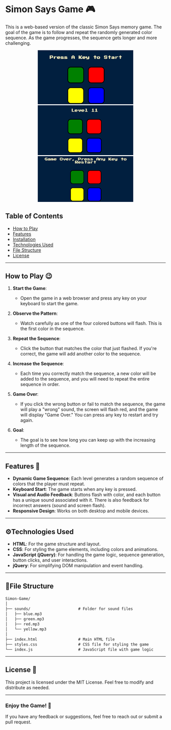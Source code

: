 # Simon Says Game 🎮

This is a web-based version of the classic Simon Says memory game. The goal of the game is to follow and repeat the randomly generated color sequence. As the game progresses, the sequence gets longer and more challenging.

<p align="center">
  <img src="https://github.com/Darshan0244/Simon_Says_Game/blob/55f220895d359ccf22f60c75eab62196fa6a4e35/Screenshot%202025-02-09%20154358.png" alt="image_alt" width="300" style="display:inline-block;"/>
  <img src="https://github.com/Darshan0244/Simon_Says_Game/blob/9784d2dda74ef2079ecf20e8c29e1d6b3767786f/Screenshot%202025-02-09%20153133.png" alt="image alt" width="300" style="display:inline-block;"/>
  <img src="https://github.com/Darshan0244/Simon_Says_Game/blob/e8a3711fc0373648354ed53ec612e7118ff3e8ca/Screenshot%202025-02-09%20154430.png" alt="image alt" width="300" style="display:inline-block;"/>
</p>

## Table of Contents
- [How to Play](#how-to-play)
- [Features](#features)
- [Installation](#installation)
- [Technologies Used](#technologies-used)
- [File Structure](#file-structure)
- [License](#license)

---

## How to Play 😉

1. **Start the Game**:
    - Open the game in a web browser and press any key on your keyboard to start the game.
    
2. **Observe the Pattern**:
    - Watch carefully as one of the four colored buttons will flash. This is the first color in the sequence.
    
3. **Repeat the Sequence**:
    - Click the button that matches the color that just flashed. If you're correct, the game will add another color to the sequence.
    
4. **Increase the Sequence**:
    - Each time you correctly match the sequence, a new color will be added to the sequence, and you will need to repeat the entire sequence in order.

5. **Game Over**:
    - If you click the wrong button or fail to match the sequence, the game will play a "wrong" sound, the screen will flash red, and the game will display "Game Over." You can press any key to restart and try again.

6. **Goal**:
    - The goal is to see how long you can keep up with the increasing length of the sequence.

---

## Features 🔻
- **Dynamic Game Sequence**: Each level generates a random sequence of colors that the player must repeat.
- **Keyboard Start**: The game starts when any key is pressed.
- **Visual and Audio Feedback**: Buttons flash with color, and each button has a unique sound associated with it. There is also feedback for incorrect answers (sound and screen flash).
- **Responsive Design**: Works on both desktop and mobile devices.

---

## ⚙️Technologies Used
- **HTML**: For the game structure and layout.
- **CSS**: For styling the game elements, including colors and animations.
- **JavaScript (jQuery)**: For handling the game logic, sequence generation, button clicks, and user interactions.
- **jQuery**: For simplifying DOM manipulation and event handling.

---

## 📁File Structure

```
Simon-Game/
│
├── sounds/                     # Folder for sound files
│   ├── blue.mp3
│   ├── green.mp3
│   ├── red.mp3
│   └── yellow.mp3
│
├── index.html                  # Main HTML file
├── styles.css                  # CSS file for styling the game
└── index.js                    # JavaScript file with game logic
```

---

## License 🪪

This project is licensed under the MIT License. Feel free to modify and distribute as needed.

---

### Enjoy the Game! 🫡

If you have any feedback or suggestions, feel free to reach out or submit a pull request.

